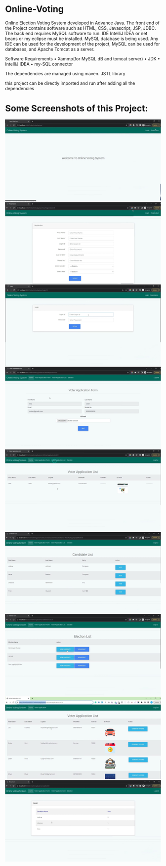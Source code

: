 # Online-Voting
Online Election Voting System developed in Advance Java.
The front end of the Project contains software such as HTML, CSS, Javascript, JSP, JDBC. The back end requires MySQL software to run. IDE IntelliJ IDEA or net beans or my eclipse must be installed. MySQL database is being used. Any IDE can be used for the development of the project, MySQL can be used for databases, and Apache Tomcat as a server.

Software Requirements
•	Xammp(for MySQL dB and tomcat server)
•	JDK
•	IntelliJ IDEA
•	my-SQL connector


The dependencies are managed using maven.
JSTL library 

this project can be directly imported and run after adding all the dependencies



# Some Screenshots of this Project:


![image ait](https://github.com/junaid-346/Online-Voting-master/blob/main/s1.jpg)
![image ait](https://github.com/junaid-346/Online-Voting-master/blob/main/s2.jpg)
![image ait](https://github.com/junaid-346/Online-Voting-master/blob/main/s3.jpg)
![image ait](https://github.com/junaid-346/Online-Voting-master/blob/main/s4.jpg)
![image ait](https://github.com/junaid-346/Online-Voting-master/blob/main/s5.jpg)
![image ait](https://github.com/junaid-346/Online-Voting-master/blob/main/s6.jpg)
![image ait](https://github.com/junaid-346/Online-Voting-master/blob/main/s7.jpg)
![image ait](https://github.com/junaid-346/Online-Voting-master/blob/main/s8.jpg)
![image ait](https://github.com/junaid-346/Online-Voting-master/blob/main/s9.jpg)

